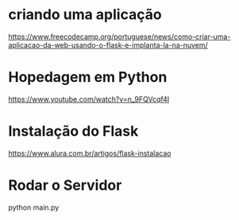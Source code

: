 # criando uma aplicação 
https://www.freecodecamp.org/portuguese/news/como-criar-uma-aplicacao-da-web-usando-o-flask-e-implanta-la-na-nuvem/

# Hopedagem em Python 
https://www.youtube.com/watch?v=n_9FQVcqf4I 


# Instalação do Flask 
https://www.alura.com.br/artigos/flask-instalacao

# Rodar o Servidor
python main.py 







